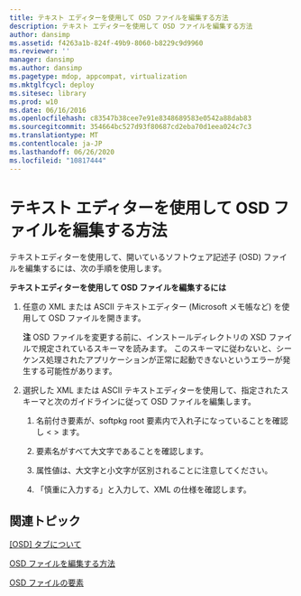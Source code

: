 ```yaml
---
title: テキスト エディターを使用して OSD ファイルを編集する方法
description: テキスト エディターを使用して OSD ファイルを編集する方法
author: dansimp
ms.assetid: f4263a1b-824f-49b9-8060-b8229c9d9960
ms.reviewer: ''
manager: dansimp
ms.author: dansimp
ms.pagetype: mdop, appcompat, virtualization
ms.mktglfcycl: deploy
ms.sitesec: library
ms.prod: w10
ms.date: 06/16/2016
ms.openlocfilehash: c83547b38cee7e91e8348689583e0542a88dab83
ms.sourcegitcommit: 354664bc527d93f80687cd2eba70d1eea024c7c3
ms.translationtype: MT
ms.contentlocale: ja-JP
ms.lasthandoff: 06/26/2020
ms.locfileid: "10817444"
---
```

# テキスト エディターを使用して OSD ファイルを編集する方法


テキストエディターを使用して、開いているソフトウェア記述子 (OSD) ファイルを編集するには、次の手順を使用します。

**テキストエディターを使用して OSD ファイルを編集するには**

1.  任意の XML または ASCII テキストエディター (Microsoft メモ帳など) を使用して OSD ファイルを開きます。

    **注** OSD ファイルを変更する前に、インストールディレクトリの XSD ファイルで規定されているスキーマを読みます。 このスキーマに従わないと、シーケンス処理されたアプリケーションが正常に起動できないというエラーが発生する可能性があります。

     

2.  選択した XML または ASCII テキストエディターを使用して、指定されたスキーマと次のガイドラインに従って OSD ファイルを編集します。

    1.  名前付き要素が、softpkg root 要素内で入れ子になっていることを確認し &lt; &gt; ます。

    2.  要素名がすべて大文字であることを確認します。

    3.  属性値は、大文字と小文字が区別されることに注意してください。

    4.  「慎重に入力する」と入力して、XML の仕様を確認します。

## 関連トピック


[[OSD] タブについて](about-the-osd-tab.md)

[OSD ファイルを編集する方法](how-to-edit-an-osd-file.md)

[OSD ファイルの要素](osd-file-elements.md)

 

 





